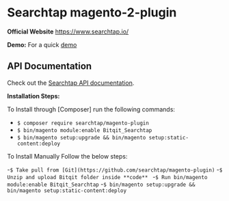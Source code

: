 # Searchtap magento-2-plugin

**Official Website** https://www.searchtap.io/

**Demo:**
For a quick [demo](https://www.searchtap.io/request-demo/) 

API Documentation
--------------

Check out the [Searchtap API documentation](https://docs.searchtap.io/api/).

**Installation Steps:**

To Install through [Composer] run the following commands:

- ```$ composer require searchtap/magento-plugin```
- ```$ bin/magento module:enable Bitqit_Searchtap```
- ```$ bin/magento setup:upgrade && bin/magento setup:static-content:deploy```

To Install Manually Follow the below steps:

-```$ Take pull from [Git](https://github.com/searchtap/magento-plugin)```
-```$ Unzip and upload Bitqit folder inside **code** ```
-```$ Run bin/magento module:enable Bitqit_Searchtap```
-```$ bin/magento setup:upgrade && bin/magento setup:static-content:deploy```



